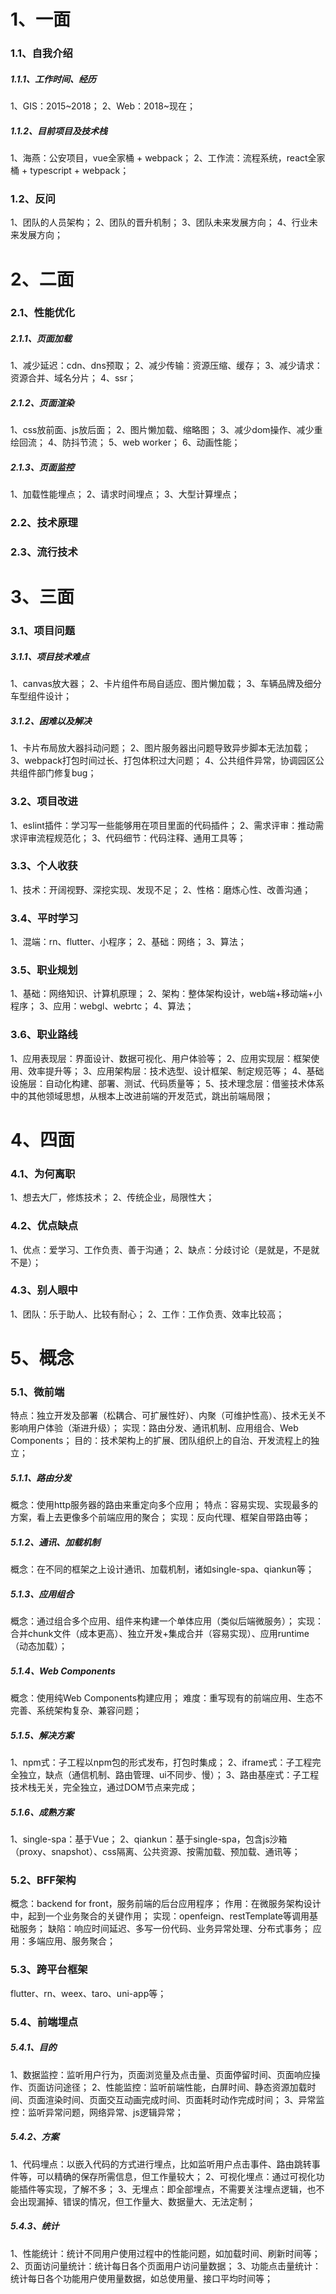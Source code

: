 # 1、一面

### 1.1、自我介绍

##### 1.1.1、工作时间、经历

1、GIS：2015~2018；
2、Web：2018~现在；

##### 1.1.2、目前项目及技术栈

1、海燕：公安项目，vue全家桶 + webpack；
2、工作流：流程系统，react全家桶 + typescript + webpack；

### 1.2、反问

1、团队的人员架构；
2、团队的晋升机制；
3、团队未来发展方向；
4、行业未来发展方向；

# 2、二面

### 2.1、性能优化

##### 2.1.1、页面加载

1、减少延迟：cdn、dns预取；
2、减少传输：资源压缩、缓存；
3、减少请求：资源合并、域名分片；
4、ssr；

##### 2.1.2、页面渲染

1、css放前面、js放后面；
2、图片懒加载、缩略图；
3、减少dom操作、减少重绘回流；
4、防抖节流；
5、web worker；
6、动画性能；

##### 2.1.3、页面监控

1、加载性能埋点；
2、请求时间埋点；
3、大型计算埋点；

### 2.2、技术原理

### 2.3、流行技术

# 3、三面

### 3.1、项目问题

##### 3.1.1、项目技术难点

1、canvas放大器；
2、卡片组件布局自适应、图片懒加载；
3、车辆品牌及细分车型组件设计；

##### 3.1.2、困难以及解决

1、卡片布局放大器抖动问题；
2、图片服务器出问题导致异步脚本无法加载；
3、webpack打包时间过长、打包体积过大问题；
4、公共组件异常，协调园区公共组件部门修复bug；

### 3.2、项目改进

1、eslint插件：学习写一些能够用在项目里面的代码插件；
2、需求评审：推动需求评审流程规范化；
3、代码细节：代码注释、通用工具等；

### 3.3、个人收获

1、技术：开阔视野、深挖实现、发现不足；
2、性格：磨炼心性、改善沟通；

### 3.4、平时学习

1、混端：rn、flutter、小程序；
2、基础：网络；
3、算法；

### 3.5、职业规划

1、基础：网络知识、计算机原理；
2、架构：整体架构设计，web端+移动端+小程序；
3、应用：webgl、webrtc；
4、算法；

### 3.6、职业路线

1、应用表现层：界面设计、数据可视化、用户体验等；
2、应用实现层：框架使用、效率提升等；
3、应用架构层：技术选型、设计框架、制定规范等；
4、基础设施层：自动化构建、部署、测试、代码质量等；
5、技术理念层：借鉴技术体系中的其他领域思想，从根本上改进前端的开发范式，跳出前端局限；

# 4、四面

### 4.1、为何离职

1、想去大厂，修炼技术；
2、传统企业，局限性大；

### 4.2、优点缺点

1、优点：爱学习、工作负责、善于沟通；
2、缺点：分歧讨论（是就是，不是就不是）；

### 4.3、别人眼中

1、团队：乐于助人、比较有耐心；
2、工作：工作负责、效率比较高；

# 5、概念

### 5.1、微前端

特点：独立开发及部署（松耦合、可扩展性好）、内聚（可维护性高）、技术无关不影响用户体验（渐进升级）；
实现：路由分发、通讯机制、应用组合、Web Components；
目的：技术架构上的扩展、团队组织上的自治、开发流程上的独立；

##### 5.1.1、路由分发

概念：使用http服务器的路由来重定向多个应用；
特点：容易实现、实现最多的方案，看上去更像多个前端应用的聚合；
实现：反向代理、框架自带路由等；

##### 5.1.2、通讯、加载机制

概念：在不同的框架之上设计通讯、加载机制，诸如single-spa、qiankun等；

##### 5.1.3、应用组合

概念：通过组合多个应用、组件来构建一个单体应用（类似后端微服务）；
实现：合并chunk文件（成本更高）、独立开发+集成合并（容易实现）、应用runtime（动态加载）；

##### 5.1.4、Web Components

概念：使用纯Web Components构建应用；
难度：重写现有的前端应用、生态不完善、系统架构复杂、兼容问题；

##### 5.1.5、解决方案

1、npm式：子工程以npm包的形式发布，打包时集成；
2、iframe式：子工程完全独立，缺点（通信机制、路由管理、ui不同步、慢）；
3、路由基座式：子工程技术栈无关，完全独立，通过DOM节点来完成；

##### 5.1.6、成熟方案

1、single-spa：基于Vue；
2、qiankun：基于single-spa，包含js沙箱（proxy、snapshot）、css隔离、公共资源、按需加载、预加载、通讯等；

### 5.2、BFF架构

概念：backend for front，服务前端的后台应用程序；
作用：在微服务架构设计中，起到一个业务聚合的关键作用；
实现：openfeign、restTemplate等调用基础服务；
缺陷：响应时间延迟、多写一份代码、业务异常处理、分布式事务；
应用：多端应用、服务聚合；

### 5.3、跨平台框架

flutter、rn、weex、taro、uni-app等；

### 5.4、前端埋点

##### 5.4.1、目的

1、数据监控：监听用户行为，页面浏览量及点击量、页面停留时间、页面响应操作、页面访问途径；
2、性能监控：监听前端性能，白屏时间、静态资源加载时间、页面渲染时间、页面交互动画完成时间、页面耗时动作完成时间；
3、异常监控：监听异常问题，网络异常、js逻辑异常；

##### 5.4.2、方案

1、代码埋点：以嵌入代码的方式进行埋点，比如监听用户点击事件、路由跳转事件等，可以精确的保存所需信息，但工作量较大；
2、可视化埋点：通过可视化功能插件等实现，了解不多；
3、无埋点：即全部埋点，不需要关注埋点逻辑，也不会出现漏掉、错误的情况，但工作量大、数据量大、无法定制；

##### 5.4.3、统计

1、性能统计：统计不同用户使用过程中的性能问题，如加载时间、刷新时间等；
2、页面访问量统计：统计每日各个页面用户访问量数据；
3、功能点击量统计：统计每日各个功能用户使用量数据，如总使用量、接口平均时间等；